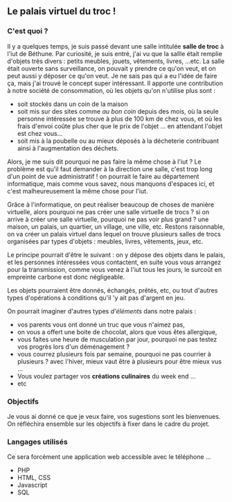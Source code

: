 ## Le palais virtuel du troc ! 

### C'est quoi ?  

Il y a quelques temps, je suis passé devant une salle intitulée **salle de troc** à l'iut de Béthune. Par curiosité, je suis entré, j'ai vu que la sallle était remplie d'objets très divers : petits meubles, jouets, vêtements, livres, ...etc. La salle était ouverte sans surveillance, on pouvait y prendre ce qu'on veut, et on peut aussi y déposer ce qu'on veut. Je ne sais pas qui a eu l'idée de faire ça, mais j'ai trouvé le concept super intéressant. Il apporte une contribution  à notre société de consommation, où les objets qu'on n'utilise plus sont : 

* soit stockés dans un coin de la maison 
* soit mis sur des sites comme *au bon coin* depuis des mois, où la seule personne intéressée se trouve à plus de 100 km de chez vous, et où les frais d'envoi coûte plus cher que le prix de l'objet ... en attendant l'objet est chez vous...
* soit mis à la poubelle ou au mieux déposés à la décheterie contribuant ainsi à l'augmentation des déchets.

Alors, je me suis dit pourquoi ne pas faire la même chose à l'iut ?  Le problème est qu'il faut demander à la direction une salle, c'est trop long d'un point de vue administratif ! on pourrait le faire au département informatique, mais comme vous savez, nous manquons d'espaces ici, et c'est malheureusement la même chose pour l'iut.

Grâce à l'informatique, on peut réaliser beaucoup de choses de manière virtuelle, alors pourquoi ne pas créer une salle virtuelle de trocs ?  si on arrive à créer une salle virtuelle, pourquoi ne pas voir plus grand ? une maison, un palais, un quartier, un village, une ville, etc. Restons raisonnable, on va créer un palais virtuel dans lequel on trouve plusieurs salles de trocs organisées par types d'objets : meubles, livres, vêtements, jeux, etc. 

Le principe pourrait d'être le suivant : on y dépose des objets dans le palais, et les personnes intéressées vous contactent, en suite vous vous arrangez pour la transmission, comme vous venez à l'iut tous les jours, le surcoût en empreinte carbone est donc négligeable. 

Les objets pourraient être donnés, échangés, prêtés, etc,  ou tout d'autres types d'opérations à conditions qu'il 'y ait pas d'argent en jeu. 

On pourrait imaginer d'autres types *d'éléments* dans notre palais : 

* vos parents vous ont donné un truc que vous n'aimez pas, 
* on vous a offert une boite de chocolat, alors que vous êtes allergique, 
* vous faites une heure de musculation par jour, pourquoi ne pas testez vos progrès lors d'un déménagement ?
* vous courrez plusieurs fois par semaine, pourquoi ne pas courrier à plusieurs ? avec l'hiver, mieux vaut être à plusieurs pour être mieux vus ...
* Vous voulez partager vos **créations culinaires** du week end ...
* etc
 

### Objectifs

Je vous ai donné ce que je veux faire, vos sugestions sont les bienvenues.  On réfléchira ensemble sur les objectifs à fixer dans le cadre du projet.    

### Langages utilisés

Ce sera forcément une application web accessible avec le téléphone ...

* PHP
* HTML, CSS
* Javascript
* SQL
